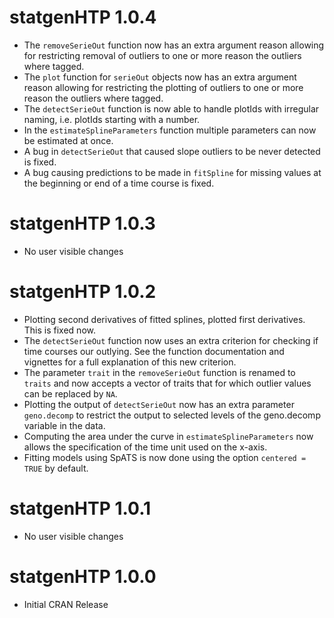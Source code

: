 # statgenHTP 1.0.4

* The `removeSerieOut` function now has an extra argument reason allowing for restricting removal of outliers to one or more reason the outliers where tagged.
* The `plot` function for `serieOut` objects now has an extra argument reason allowing for restricting the plotting of outliers to one or more reason the outliers where tagged.
* The `detectSerieOut` function is now able to handle plotIds with irregular naming, i.e. plotIds starting with a number.
* In the `estimateSplineParameters` function multiple parameters can now be estimated at once.
* A bug in `detectSerieOut` that caused slope outliers to be never detected is fixed.
* A bug causing predictions to be made in `fitSpline` for missing values at the beginning or end of a time course is fixed.

# statgenHTP 1.0.3

* No user visible changes

# statgenHTP 1.0.2

* Plotting second derivatives of fitted splines, plotted first derivatives. This is fixed now. 
* The `detectSerieOut` function now uses an extra criterion for checking if time courses our outlying. See the function documentation and vignettes for a full explanation of this new criterion.
* The parameter `trait` in the `removeSerieOut` function is renamed to `traits` and now accepts a vector of traits that for which outlier values can be replaced by `NA`.
* Plotting the output of `detectSerieOut` now has an extra parameter `geno.decomp` to restrict the output to selected levels of the geno.decomp variable in the data.
* Computing the area under the curve in `estimateSplineParameters` now allows the specification of the time unit used on the x-axis.
* Fitting models using SpATS is now done using the option `centered = TRUE` by default.

# statgenHTP 1.0.1

* No user visible changes

# statgenHTP 1.0.0

* Initial CRAN Release
